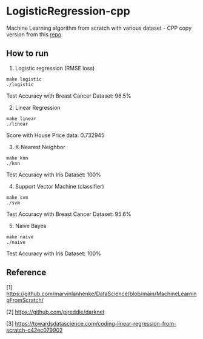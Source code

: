 # LogisticRegression-cpp
Machine Learning algorithm from scratch with various dataset - CPP copy version from this [repo](https://github.com/marvinlanhenke/DataScience/tree/main/MachineLearningFromScratch).
## How to run
1. Logistic regression (RMSE loss)
```
make logistic
./logistic
```

Test Accuracy with Breast Cancer Dataset: 96.5%

2. Linear Regression
```
make linear
./linear
```

Score with House Price data: 0.732945

3. K-Nearest Neighbor
```
make knn
./knn
```

Test Accuracy with Iris Dataset: 100%


4. Support Vector Machine (classifier)
```
make svm
./svm
```

Test Accuracy with Breast Cancer Dataset: 95.6%

5. Naive Bayes
```
make naive
./naive
```

Test Accuracy with Iris Dataset: 100%

## Reference
[1] https://github.com/marvinlanhenke/DataScience/blob/main/MachineLearningFromScratch/

[2] https://github.com/pjreddie/darknet

[3] https://towardsdatascience.com/coding-linear-regression-from-scratch-c42ec079902
